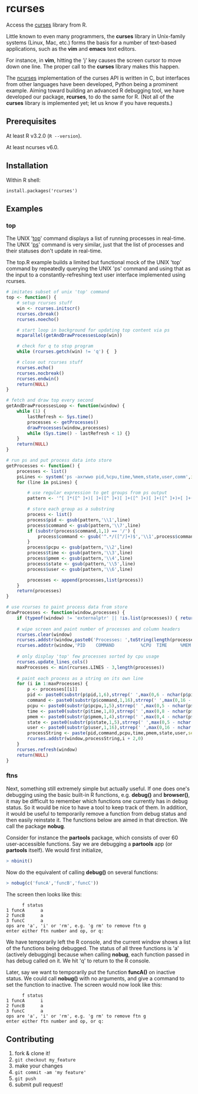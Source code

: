 # rcurses
Access the
[curses](https://en.wikipedia.org/wiki/Curses_(programming_library))
library from R.

Little known to even many programmers, the **curses** library in
Unix-family systems (Linux, Mac, etc.) forms the basis for a number
of text-based applications, such as the **vim** and **emacs** text
editors.

For instance, in **vim**, hitting the 'j' key causes the screen cursor to
move down one line. The proper call to the **curses** library makes this
happen.

The [ncurses](https://en.wikipedia.org/wiki/Ncurses) implementation of
the curses API is written in C, but interfaces from other languages have
been developed, Python being a prominent example. Aiming toward building
an advanced R debugging tool, we have developed our package, **rcurses**,
to do the same for R. (Not all of the **curses** library is implemented
yet; let us know if you have requests.)

## Prerequisites

At least R v3.2.0 (`R --version`).

At least ncurses v6.0.

## Installation

Within R shell:

```
install.packages('rcurses')
```

## Examples

### top

The UNIX '[top](https://en.wikipedia.org/wiki/Top_(software))' command
displays a list of running processes in real-time. The UNIX
'[ps](https://en.wikipedia.org/wiki/Ps_(Unix))' command is very similar,
just that the list of processes and their statuses don't update in
real-time.

The top.R example builds a limited but functional mock of the UNIX 'top'
command by repeatedly querying the UNIX 'ps' command and using that as the
input to a constantly-refreshing text user interface implemented using
rcurses.

```R
# imitates subset of unix 'top' command 
top <- function() {
    # setup rcurses stuff
    win <- rcurses.initscr()
    rcurses.cbreak()
    rcurses.noecho()

    # start loop in background for updating top content via ps
    mcparallel(getAndDrawProcessesLoop(win))

    # check for q to stop program
    while (rcurses.getch(win) != 'q') {  }

    # close out rcurses stuff
    rcurses.echo()
    rcurses.nocbreak()
    rcurses.endwin()
    return(NULL)
}

# fetch and draw top every second
getAndDrawProcessesLoop <- function(window) {
    while (1) {
        lastRefresh <- Sys.time()
        processes <- getProcesses()
        drawProcesses(window,processes)
        while (Sys.time() - lastRefresh < 1) {}
    }
    return(NULL)
}

# run ps and put process data into store
getProcesses <- function() {
    processes <- list()
    psLines <- system('ps -axrwwo pid,%cpu,time,%mem,state,user,comm',intern=TRUE)[-(1)]
    for (line in psLines) {

        # use regular expression to get groups from ps output
        pattern <- '^[ ]*([^ ]+)[ ]+([^ ]+)[ ]+([^ ]+)[ ]+([^ ]+)+[ ]+([^ ]+)[ ]+([^ ]+)[ ]+(.*)$'

        # store each group as a substring
        process <- list()
        process$pid <- gsub(pattern,'\\1',line)
        process$command <- gsub(pattern,'\\7',line)
        if (substr(process$command,1,1) == '/') {
            process$command <- gsub('^.*/([^/]+)$','\\1',process$command)
        }
        process$pcpu <- gsub(pattern,'\\2',line)
        process$time <- gsub(pattern,'\\3',line)
        process$pmem <- gsub(pattern,'\\4',line)
        process$state <- gsub(pattern,'\\5',line)
        process$user <- gsub(pattern,'\\6',line)

        processes <- append(processes,list(process))
    }
    return(processes)
}

# use rcurses to paint process data from store
drawProcesses <- function(window,processes) {
    if (typeof(window) != 'externalptr' || !is.list(processes)) { return(NULL) }
    
    # wipe screen and paint number of processes and column headers
    rcurses.clear(window)
    rcurses.addstr(window,paste0('Processes: ',toString(length(processes)),' total'),0,0)
    rcurses.addstr(window,'PID    COMMAND          %CPU  TIME     %MEM STATE USER',2,0)
    
    # only display 'top' few processes sorted by cpu usage
    rcurses.update_lines_cols()
    maxProcesses <- min(rcurses.LINES - 3,length(processes))
    
    # paint each process as a string on its own line
    for (i in 1:maxProcesses) {
        p <- processes[[i]]
        pid <- paste0(substr(p$pid,1,6),strrep(' ',max(0,6 - nchar(p$pid))))
        command <- paste0(substr(p$command,1,16),strrep(' ',max(0,16 - nchar(p$command))))
        pcpu <- paste0(substr(p$pcpu,1,5),strrep(' ',max(0,5 - nchar(p$pcpu))))
        time <- paste0(substr(p$time,1,8),strrep(' ',max(0,8 - nchar(p$time))))
        pmem <- paste0(substr(p$pmem,1,4),strrep(' ',max(0,4 - nchar(p$pmem))))
        state <- paste0(substr(p$state,1,5),strrep(' ',max(0,5 - nchar(p$state))))
        user <- paste0(substr(p$user,1,16),strrep(' ',max(0,16 - nchar(p$user))))
        processString <- paste(pid,command,pcpu,time,pmem,state,user,sep=' ')
        rcurses.addstr(window,processString,i + 2,0)
    }
    rcurses.refresh(window)
    return(NULL)
}
```

### ftns

Next, something still extremely simple but actually useful. If one does
one's debugging using the basic built-in R functions, e.g. **debug()**
and **browser()**, it may be difficult to remember which functions one
currently has in debug status. So it would be nice to have a tool to
keep track of them. In addition, it would be useful to temporarily
remove a function from debug status and then easily reinstate it. The
functions below are aimed in that direction. We call the package
**nobug**.

Consider for instance the **partools** package, which consists of over
60 user-accessible functions. Say we are debugging a **partools** app
(or **partools** itself).
We would first initialize,

```R
> nbinit()
```

Now do the equivalent of calling **debug()** on several functions:

```R
> nobug(c('funcA','funcB','funcC'))
```

The screen then looks like this:

```
      f status
1 funcA      a
2 funcB      a
3 funcC      a
ops are 'a', 'i' or 'rm', e.g. 'g rm' to remove ftn g
enter either ftn number and op, or q: 
```

We have temporarily left the R console, and the current window shows a
list of the functions being debugged. The status of all three functions
is 'a' (actively debugging) because when calling **nobug**, each function
passed in has debug called on it. We hit 'q' to return to the R console.

Later, say we want to temporarily put the function **funcA()** on
inactive status. We could call **nobug()** with no arguments, and give
a command to set the function to inactive. The screen would now look
like this:

```
      f status
1 funcA      i
2 funcB      a
3 funcC      a
ops are 'a', 'i' or 'rm', e.g. 'g rm' to remove ftn g
enter either ftn number and op, or q: 
```

## Contributing

1. fork & clone it!
2. `git checkout my_feature`
3. make your changes
4. `git commit -am 'my feature'`
5. `git push`
6. submit pull request!

